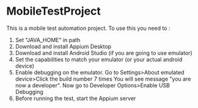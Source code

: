 # MobileTestProject

This is a mobile test automation project.
To use this you need to :

1. Set "JAVA_HOME" in path
2. Download and install Appium Desktop
3. Download and install Android Studio (if you are going to use emulator)
4. Set the capabilities to match your emulator (or your actual android device)
5. Enable debugging on the emulator. Go to Settings>About emulated device>Click the build number 7 times
You will see message "you are now a developer". Now go to Developer Options>Enable USB Debugging
6. Before running the test, start the Appium server
